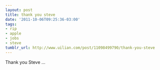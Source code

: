 ```yaml
---
layout: post
title: thank you steve
date: '2011-10-06T09:25:36-03:00'
tags:
- rip
- apple
- jobs
- steve
tumblr_url: http://www.uilian.com/post/11098499790/thank-you-steve
---
```

Thank you Steve …

